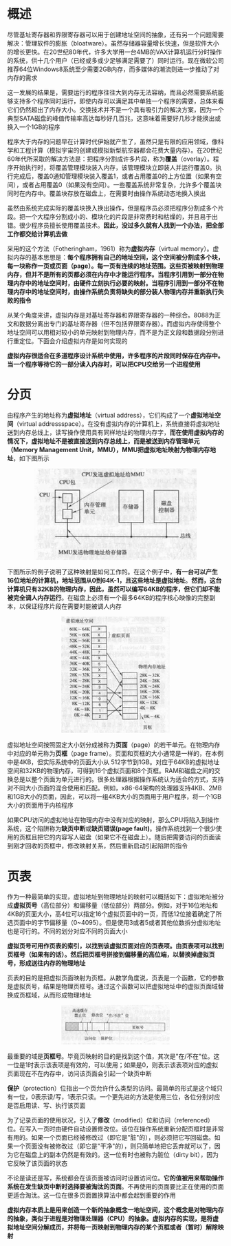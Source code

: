 # 概述

尽管基址寄存器和界限寄存器可以用于创建地址空间的抽象，还有另一个问题需要解决：管理软件的膨胀（bloatware）。虽然存储器容量增长快速，但是软件大小的增长更快。在20世纪80年代，许多大学用一台4MB的VAX计算机运行分时操作的系统，供十几个用户（已经或多或少足够满足需要了）同时运行。现在微软公司推荐64位Windows8系统至少需要2GB内存，而多媒体的潮流则进一步推动了对内存的需求

这一发展的结果是，需要运行的程序往往大到内存无法容纳，而且必然需要系统能够支持多个程序同时运行，即使内存可以满足其中单独一个程序的需要，总体来看它们仍然超出了内存大小。交换技术并不是一个具有吸引力的解决方案，因为一个典型SATA磁盘的峰值传输率高达每秒好几百兆，这意味着需要好几秒才能换出或换入一个1GB的程序

程序大于内存的问题早在计算时代伊始就产生了，虽然只是有限的应用领域，像科学和工程计算（模拟宇宙的创建或模拟新型航空器都会花费大量内存）。在20世纪60年代所采取的解决方法是：把程序分割成许多片段，称为**覆盖**（overlay）。程序开始执行时，将覆盖管理模块装入内存，该管理模块立即装人并运行覆盖0。执行完成后，覆盖0通知管理模块装入覆盖1，或者占用覆盖0的上方位置（如果有空间），或者占用覆盖0（如果没有空间）。一些覆盖系统非常复杂，允许多个覆盖块同时在内存中。覆盖块存放在磁盘上，在需要时由操作系统动态地换入换出

虽然由系统完成实际的覆盖块换入换出操作，但是程序员必须把程序分割成多个片段。把一个大程序分割成小的、模块化的片段是非常费时和枯燥的，并且易于出错。很少程序员擅长使用覆盖技术。**因此，没过多久就有人找到一个办法，把全部工作都交给计算机去做**

采用的这个方法（Fotheringham，1961）称为**虚拟内存**（virtual memory）。虚拟内存的基本思想是：**每个程序拥有自己的地址空间，这个空间被分割成多个块，每一块称作一页或页面（page）。每一页有连续的地址范围。这些页被映射到物理内存，但并不是所有的页都必须在内存中才能运行程序。当程序引用到一部分在物理内存中的地址空间时，由硬件立刻执行必要的映射。当程序引用到一部分不在物理内存中的地址空间时，由操作系统负责将缺失的部分装人物理内存并重新执行失败的指令**

从某个角度来讲，虚拟内存是对基址寄存器和界限寄存器的一种综合。8088为正文和数据分离出专门的基址寄存器（但不包括界限寄存器）。而虚拟内存使得整个地址空间可以用相对较小的单元映射到物理内存，而不是为正文段和数据段分别进行重定位。下面会介绍虚拟内存是如何实现的

**虚拟内存很适合在多道程序设计系统中使用，许多程序的片段同时保存在内存中。当一个程序等待它的一部分读入内存时，可以把CPU交给另一个进程使用**

# 分页

由程序产生的地址称为**虚拟地址**（virtual address），它们构成了一个**虚拟地址空间**（virtual addressspace）。在没有虚拟内存的计算机上，系统直接将虚拟地址送到内存总线上，读写操作使用具有同样地址的物理内存字，**而在使用虚拟内存的情况下，虚拟地址不是被直接送到内存总线上，而是被送到内存管理单元（Memory Management Unit，MMU），MMU把虚拟地址映射为物理内存地址**，如下图所示

<div align="center">    
<img src="./imgs/内存管理单元.jpg" width="75%" height="75%">
</div>

下图所示的例子说明了这种映射是如何工作的。在这个例子中，**有一台可以产生16位地址的计算机，地址范围从0到64K-1，且这些地址是虚拟地址**。**然而，这台计算机只有32KB的物理内存，因此，虽然可以编写64KB的程序，但它们却不能被完全调人内存运行**。在磁盘上必须有一个最多64KB的程序核心映像的完整副本，以保证程序片段在需要时能被调人内存

<div align="center">    
<img src="./imgs/虚拟地址映射.jpg" width="50%" height="50%">
</div>

虚拟地址空间按照固定大小划分成被称为**页面**（page）的若干单元。在物理内存中对应的单元称为**页框**（page frame）。页面和页框的大小通常是一样的，在本例中是4KB，但实际系统中的页面大小从 512字节到1GB。对应于64KB的虚拟地址空间和32KB的物理内存，可得到16个虚拟页面和8个页框。RAM和磁盘之间的交换总是以整个页面为单元进行的。很多处理器根据操作系统认为适合的方式，支持对不同大小页面的混合使用和匹配。例如，x86-64架构的处理器支持4KB、2MB和1GB大小的页面，因此，可以将一组4KB大小的页面用于用户程序，将一个1GB大小的页面用于内核程序

如果CPU访问的虚拟地址在物理内存中没有对应的映射，那么CPU将陷入到操作系统，这个陷阱称为**缺页中断**或**缺页错误(page fault)**。操作系统找到一个很少使用的页框且把它的内容写人磁盘（如果它不在磁盘上）。随后把需要访问的页面读到刚才回收的页框中，修改映射关系，然后重新启动引起陷阱的指令

# 页表

作为一种最简单的实现，虚拟地址到物理地址的映射可以概括如下：虚拟地址被分成**虚拟页号**（高位部分）和偏移量（低位部分）两部分。例如，对于16位地址和4KB的页面大小，高4位可以指定16个虚拟页面中的一页，而低12位接着确定了所选页面中的字节偏移量（0~4095）。但是使用3或者5或者其他位数拆分虚拟地址也是可行的。不同的划分对应不同的页面大小

**虚拟页号可用作页表的索引，以找到该虚拟页面对应的页表项。由页表项可以找到页框号（如果有的话）。然后把页框号拼接到偏移量的高位端，以替换掉虚拟页号，形成送往内存的物理地址**

页表的目的是把虚拟页面映射为页框。从数学角度说，页表是一个函数，它的参数是虚拟页号，结果是物理页框号。通过这个函数可以把虚拟地址中的虚拟页面域替换成页框域，从而形成物理地址

<div align="center">    
<img src="./imgs/页表项.jpg" width="50%" height="50%">
</div>

最重要的域是**页框号**。毕竟页映射的目的是找到这个值，其次是"在/不在"位。这一位是1时表示该表项是有效的，可以使用；如果是0，则表示该表项对应的虚拟页面现在不在内存中，访问该页面会引起一个缺页中断

**保护**（protection）位指出一个页允许什么类型的访问。最简单的形式是这个域只有一位，0表示读/写，1表示只读。一个更先进的方法是使用三位，各位分别对应是否启用读、写、执行该页面

为了记录页面的使用状况，引入了**修改**（modified）位和访问（referenced）位。在写入一页时由硬件自动设置修改位。该位在操作系统重新分配页框时是非常有用的。如果一个页面已经被修改过（即它是"脏"的），则必须把它写回磁盘。如果一个页面没有被修改过（即它是"干净"的），则只简单地把它丢弃就可以了，因为它在磁盘上的副本仍然是有效的。这一位有时也被称为脏位（dirty bit），因为它反映了该页面的状态

不论是读还是写，系统都会在该页面被访问时设置访问位。**它的值被用来帮助操作系统在发生缺页中断时选择要被淘汰的页面**。不再使用的页面要比正在使用的页面更适合淘汰。这一位在很多页面置换算法中都会起到重要的作用

**虚拟内存本质上是用来创造一个新的抽象概念一地址空间，这个概念是对物理内存的抽象，类似于进程是对物理处理器（CPU）的抽象。虚拟内存的实现，是将虚拟地址空间分解成页，并将每一页映射到物理内存的某个页框或者（暂时）解除映射**